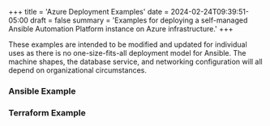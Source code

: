 +++
title = 'Azure Deployment Examples'
date = 2024-02-24T09:39:51-05:00
draft = false
summary = 'Examples for deploying a self-managed Ansible Automation Platform instance on Azure infrastructure.'
+++

These examples are intended to be modified and updated for individual uses as there is no one-size-fits-all deployment model for Ansible. The machine shapes, the database service, and networking configuration will all depend on organizational circumstances.

### Ansible Example


### Terraform Example
